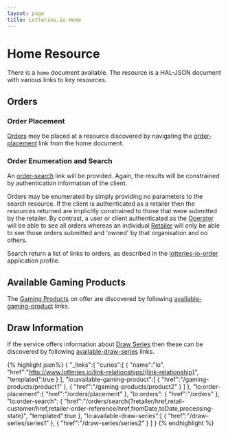 ```yaml
---
layout: page
title: Lotteries.io Home
---
```


# Home Resource

There is a `home` document available. The resource is a HAL-JSON document with various links to key resources.

## Orders

### Order Placement
[Orders](../concepts/order) may be placed at a resource discovered by navigating the [order-placement](../link-relationships/order-placement) link from the home document.

### Order Enumeration and Search
An [order-search](../link-relationships/order-search) link will be provided. Again, the results will be constrained by authentication information of the client.

Orders may be enumerated by simply providing no parameters to the search resource. If the client is authenticated as a retailer then the resources returned are implicitly constrained to those that were submitted by the retailer. By contrast, a user or client authenticated as the [Operator](../concepts/operator) will be able to see all orders whereas an individual [Retailer](../concepts/retailer) will only be able to see those orders submitted and 'owned' by that organisation and no others.

Search return a list of links to orders, as described in the [lotteries-io-order](lotteries-io-order) application profile.

## Available Gaming Products

The [Gaming Products](../concepts/gaming-product) on offer are discovered by following [available-gaming-product](../link-relationships/available-gaming-product) links.

## Draw Information

If the service offers information about [Draw Series](../concepts/draw-series) then these can be discovered by following [available-draw-series](../link-relationships/available-draw-series) links.


{% highlight json%}
{
   "_links":{
      "curies":[
         {
            "name":"lo",
            "href":"http://www.lotteries.io/link-relationships/{link-relationship}",
            "templated":true
         }
      ],
      "lo:available-gaming-product":[
         {
            "href":"/gaming-products/product1"
         },
         {
            "href":"/gaming-products/product2"
         }
      ]
   },
   "lo:order-placement":{
      "href":"/orders/placement"
   },
   "lo:orders": {
      "href":"/orders"
   },
   "lo:order-search": {
      "href":"/orders/search{?retailer/href,retail-customer/href,retailer-order-reference/href,fromDate,toDate,processing-state}",
      "templated":true
   },
   "lo:available-draw-series":[
      {
         "href":"/draw-series/series1"
      },
      {
         "href":"/draw-series/series2"
      }
   ]
}
{% endhighlight %}

